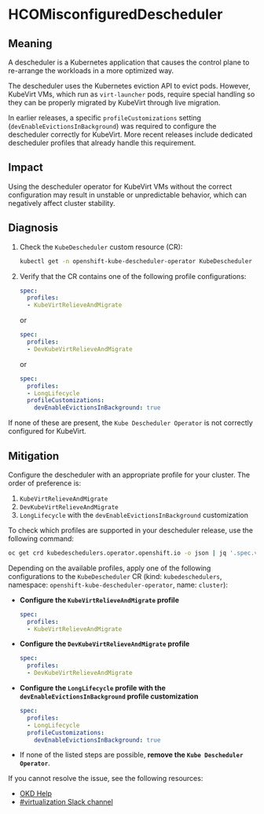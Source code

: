 # HCOMisconfiguredDescheduler

## Meaning

A descheduler is a Kubernetes application that causes the control plane to
re-arrange the workloads in a more optimized way.

The descheduler uses the Kubernetes eviction API to evict pods. However,
KubeVirt VMs, which run as `virt-launcher` pods, require special handling
so they can be properly migrated by KubeVirt through live migration.

In earlier releases, a specific `profileCustomizations` setting
(`devEnableEvictionsInBackground`) was required to configure the descheduler
correctly for KubeVirt. More recent releases include dedicated descheduler
profiles that already handle this requirement.

## Impact

Using the descheduler operator for KubeVirt VMs without the correct
configuration may result in unstable or unpredictable behavior,
which can negatively affect cluster stability.

## Diagnosis

1. Check the `KubeDescheduler` custom resource (CR):

   ```bash
   kubectl get -n openshift-kube-descheduler-operator KubeDescheduler cluster -o yaml
   ```

2. Verify that the CR contains one of the following profile configurations:

   ```yaml
   spec:
     profiles:
     - KubeVirtRelieveAndMigrate
   ```

   or

   ```yaml
   spec:
     profiles:
     - DevKubeVirtRelieveAndMigrate
   ```

   or

   ```yaml
   spec:
     profiles:
     - LongLifecycle
     profileCustomizations:
       devEnableEvictionsInBackground: true
   ```

If none of these are present, the `Kube Descheduler Operator` is not correctly
configured for KubeVirt.

## Mitigation

Configure the descheduler with an appropriate profile for your cluster.
The order of preference is:

1. `KubeVirtRelieveAndMigrate`  
2. `DevKubeVirtRelieveAndMigrate`  
3. `LongLifecycle` with the `devEnableEvictionsInBackground` customization  

To check which profiles are supported in your descheduler release,
use the following command:

```bash
oc get crd kubedeschedulers.operator.openshift.io -o json | jq '.spec.versions[] | select(.name=="v1").schema.openAPIV3Schema.properties.spec.properties.profiles.items.enum[]'
```

Depending on the available profiles, apply one of the following configurations
to the `KubeDescheduler` CR (kind: `kubedeschedulers`, namespace:
`openshift-kube-descheduler-operator`, name: `cluster`):

* **Configure the `KubeVirtRelieveAndMigrate` profile**  
   ```yaml
   spec:
     profiles:
     - KubeVirtRelieveAndMigrate
   ```

* **Configure the `DevKubeVirtRelieveAndMigrate` profile**  
   ```yaml
   spec:
     profiles:
     - DevKubeVirtRelieveAndMigrate
   ```

* **Configure the `LongLifecycle` profile with the
`devEnableEvictionsInBackground` profile customization**  
   ```yaml
   spec:
     profiles:
     - LongLifecycle
     profileCustomizations:
       devEnableEvictionsInBackground: true
   ```

* If none of the listed steps are possible,
**remove the `Kube Descheduler Operator`**.

<!--DS: If you cannot resolve the issue, log in to the
link:https://access.redhat.com[Customer Portal] and open a support case,
attaching the artifacts gathered during the diagnosis procedure.-->
<!--USstart-->
If you cannot resolve the issue, see the following resources:

- [OKD Help](https://okd.io/docs/community/help)
- [#virtualization Slack channel](https://kubernetes.slack.com/channels/virtualization)
<!--USend-->
